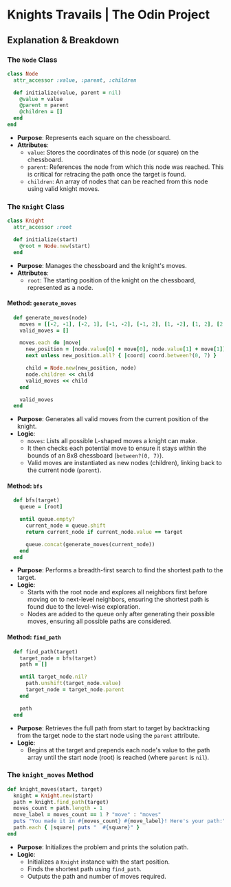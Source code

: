# Knights Travails | The Odin Project

## Explanation & Breakdown

### The `Node` Class

```ruby
class Node
  attr_accessor :value, :parent, :children

  def initialize(value, parent = nil)
    @value = value
    @parent = parent
    @children = []
  end
end
```

- **Purpose**: Represents each square on the chessboard.
- **Attributes**:
  - `value`: Stores the coordinates of this node (or square) on the chessboard.
  - `parent`: References the node from which this node was reached. This is critical for retracing the path once the target is found.
  - `children`: An array of nodes that can be reached from this node using valid knight moves.

### The `Knight` Class

```ruby
class Knight
  attr_accessor :root

  def initialize(start)
    @root = Node.new(start)
  end
```

- **Purpose**: Manages the chessboard and the knight's moves.
- **Attributes**:
  - `root`: The starting position of the knight on the chessboard, represented as a node.

#### Method: `generate_moves`

```ruby
  def generate_moves(node)
    moves = [[-2, -1], [-2, 1], [-1, -2], [-1, 2], [1, -2], [1, 2], [2, -1], [2, 1]]
    valid_moves = []

    moves.each do |move|
      new_position = [node.value[0] + move[0], node.value[1] + move[1]]
      next unless new_position.all? { |coord| coord.between?(0, 7) }

      child = Node.new(new_position, node)
      node.children << child
      valid_moves << child
    end

    valid_moves
  end
```

- **Purpose**: Generates all valid moves from the current position of the knight.
- **Logic**:
  - `moves`: Lists all possible L-shaped moves a knight can make.
  - It then checks each potential move to ensure it stays within the bounds of an 8x8 chessboard (`between?(0, 7)`).
  - Valid moves are instantiated as new nodes (children), linking back to the current node (`parent`).

#### Method: `bfs`

```ruby
  def bfs(target)
    queue = [root]

    until queue.empty?
      current_node = queue.shift
      return current_node if current_node.value == target

      queue.concat(generate_moves(current_node))
    end
  end
```

- **Purpose**: Performs a breadth-first search to find the shortest path to the target.
- **Logic**:
  - Starts with the root node and explores all neighbors first before moving on to next-level neighbors, ensuring the shortest path is found due to the level-wise exploration.
  - Nodes are added to the queue only after generating their possible moves, ensuring all possible paths are considered.

#### Method: `find_path`

```ruby
  def find_path(target)
    target_node = bfs(target)
    path = []

    until target_node.nil?
      path.unshift(target_node.value)
      target_node = target_node.parent
    end

    path
  end
```

- **Purpose**: Retrieves the full path from start to target by backtracking from the target node to the start node using the `parent` attribute.
- **Logic**:
  - Begins at the target and prepends each node's value to the path array until the start node (root) is reached (where `parent` is `nil`).

### The `knight_moves` Method

```ruby
def knight_moves(start, target)
  knight = Knight.new(start)
  path = knight.find_path(target)
  moves_count = path.length - 1
  move_label = moves_count == 1 ? "move" : "moves"
  puts "You made it in #{moves_count} #{move_label}! Here's your path:"
  path.each { |square| puts "  #{square}" }
end
```

- **Purpose**: Initializes the problem and prints the solution path.
- **Logic**:
  - Initializes a `Knight` instance with the start position.
  - Finds the shortest path using `find_path`.
  - Outputs the path and number of moves required.

